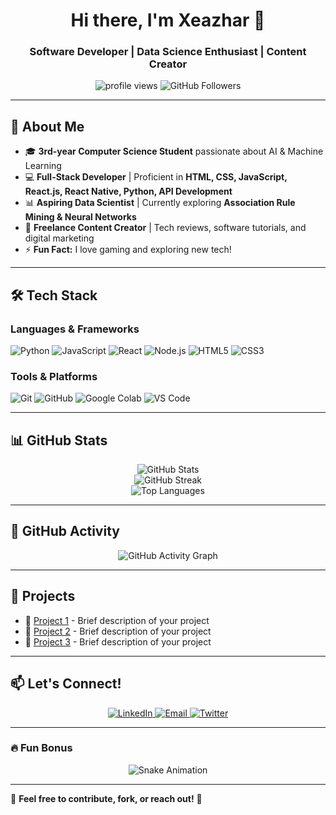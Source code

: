 <h1 align="center">Hi there, I'm Xeazhar 👋</h1>
<h3 align="center">Software Developer | Data Science Enthusiast | Content Creator</h3>

<p align="center">
  <img src="https://komarev.com/ghpvc/?username=Xeazhar&label=Profile%20Views&color=blue&style=flat" alt="profile views" />
  <img src="https://img.shields.io/github/followers/Xeazhar?label=Followers&style=social" alt="GitHub Followers" />
</p>

---

## 🚀 **About Me**
- 🎓 **3rd-year Computer Science Student** passionate about AI & Machine Learning  
- 💻 **Full-Stack Developer** | Proficient in **HTML, CSS, JavaScript, React.js, React Native, Python, API Development**  
- 📊 **Aspiring Data Scientist** | Currently exploring **Association Rule Mining & Neural Networks**  
- 🎥 **Freelance Content Creator** | Tech reviews, software tutorials, and digital marketing  
- ⚡ **Fun Fact:** I love gaming and exploring new tech!  

---

## 🛠️ **Tech Stack**
### **Languages & Frameworks**
![Python](https://img.shields.io/badge/Python-3776AB?style=for-the-badge&logo=python&logoColor=white)
![JavaScript](https://img.shields.io/badge/JavaScript-F7DF1E?style=for-the-badge&logo=javascript&logoColor=black)
![React](https://img.shields.io/badge/React-61DAFB?style=for-the-badge&logo=react&logoColor=black)
![Node.js](https://img.shields.io/badge/Node.js-339933?style=for-the-badge&logo=node.js&logoColor=white)
![HTML5](https://img.shields.io/badge/HTML5-E34F26?style=for-the-badge&logo=html5&logoColor=white)
![CSS3](https://img.shields.io/badge/CSS3-1572B6?style=for-the-badge&logo=css3&logoColor=white)

### **Tools & Platforms**
![Git](https://img.shields.io/badge/Git-F05032?style=for-the-badge&logo=git&logoColor=white)
![GitHub](https://img.shields.io/badge/GitHub-181717?style=for-the-badge&logo=github&logoColor=white)
![Google Colab](https://img.shields.io/badge/Google%20Colab-F9AB00?style=for-the-badge&logo=googlecolab&logoColor=white)
![VS Code](https://img.shields.io/badge/VS%20Code-007ACC?style=for-the-badge&logo=visual-studio-code&logoColor=white)

---

## 📊 **GitHub Stats**
<p align="center">
  <img src="https://github-readme-stats.vercel.app/api?username=Xeazhar&show_icons=true&theme=radical" alt="GitHub Stats" />
  <br/>
  <img src="https://github-readme-streak-stats.herokuapp.com/?user=Xeazhar&theme=radical" alt="GitHub Streak" />
  <br/>
  <img src="https://github-readme-stats.vercel.app/api/top-langs/?username=Xeazhar&layout=compact&theme=radical" alt="Top Languages" />
</p>

---

## 🌟 **GitHub Activity**
<p align="center">
  <img src="https://github-readme-activity-graph.vercel.app/graph?username=Xeazhar&theme=radical" alt="GitHub Activity Graph" />
</p>

---

## 🎯 **Projects**
- 🔹 [Project 1](https://github.com/Xeazhar/project1) - Brief description of your project  
- 🔹 [Project 2](https://github.com/Xeazhar/project2) - Brief description of your project  
- 🔹 [Project 3](https://github.com/Xeazhar/project3) - Brief description of your project  

---

## 📫 **Let's Connect!**
<p align="center">
  <a href="https://www.linkedin.com/in/jazper-bustria-906522300/">
    <img src="https://img.shields.io/badge/LinkedIn-blue?style=for-the-badge&logo=linkedin" alt="LinkedIn" />
  </a>
  <a href="mailto:your-email@gmail.com">
    <img src="https://img.shields.io/badge/Email-D14836?style=for-the-badge&logo=gmail&logoColor=white" alt="Email" />
  </a>
  <a href="https://twitter.com/Xeazhar">
    <img src="https://img.shields.io/badge/Twitter-1DA1F2?style=for-the-badge&logo=twitter&logoColor=white" alt="Twitter" />
  </a>
</p>

---

### 🔥 **Fun Bonus**
<p align="center">
  <img src="https://github.com/Xeazhar/Xeazhar/blob/output/github-contribution-grid-snake.svg" alt="Snake Animation" />
</p>

---

🔹 **Feel free to contribute, fork, or reach out!** 🚀  
